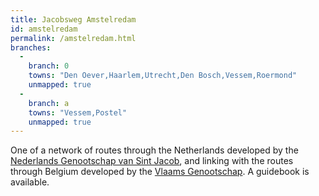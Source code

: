 ```yaml
---
title: Jacobsweg Amstelredam
id: amstelredam
permalink: /amstelredam.html
branches:
  -
    branch: 0
    towns: "Den Oever,Haarlem,Utrecht,Den Bosch,Vessem,Roermond"
    unmapped: true
  -
    branch: a
    towns: "Vessem,Postel"
    unmapped: true
---
```


One of a network of routes through the Netherlands developed by the [Nederlands Genootschap van Sint Jacob][0], and linking with the routes through Belgium developed by the [Vlaams Genootschap][1]. A guidebook is available.

[0]: http://webwinkel.santiago.nl/
[1]: http://www.compostelagenootschap.be/default.aspx?id=512